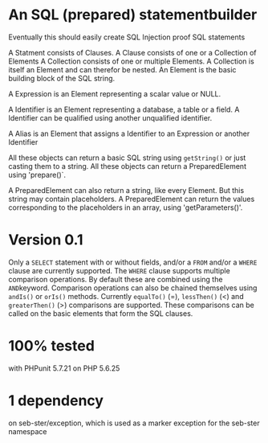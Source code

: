 # An SQL (prepared) statementbuilder
Eventually this should easily create SQL Injection proof SQL statements

A Statment consists of Clauses.
A Clause consists of one or a Collection of Elements
A Collection consists of one or multiple Elements.
A Collection is itself an Element and can therefor be nested.
An Element is the basic building block of the SQL string.

A Expression is an Element representing a scalar value or NULL.

A Identifier is an Element representing a database, a table or a field.
A Identifier can be qualified using another unqualified identifier.

A Alias is an Element that assigns a Identifier to an Expression or another Identifier

All these objects can return a basic SQL string using `getString()` or just casting them to a string.
All these objects can return a PreparedElement using 'prepare()`.

A PreparedElement can also return a string, like every Element. But this string may contain placeholders.
A PreparedElement can return the values corresponding to the placeholders in an array, using 'getParameters()'.

# Version 0.1
Only a `SELECT` statement with or without fields, and/or a `FROM` and/or a `WHERE` clause are currently supported.
The `WHERE` clause supports multiple comparison operations. By default these are combined using the `AND`keyword.
Comparison operations can also be chained themselves using `andIs()` or `orIs()` methods.
Currently `equalTo()` (=), `lessThen()` (<) and `greaterThen()` (>) comparisons are supported.
These comparisons can be called on the basic elements that form the SQL clauses.


# 100% tested
with PHPunit 5.7.21 on PHP 5.6.25


# 1 dependency
on seb-ster/exception, which is used as a marker exception for the seb-ster namespace
